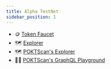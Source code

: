 ```yaml
---
title: Alpha TestNet
sidebar_position: 1
---
```


- 🪙 [Token Faucet](https://faucet.alpha.testnet.pokt.network/)
- 🗺️ [Explorer](https://shannon.alpha.testnet.pokt.network)
- 🗺️ [POKTScan's Explorer](https://shannon-alpha.poktscan.com/)
- 👨‍💻 [POKTScan's GraphQL Playground](https://shannon-alpha-api.poktscan.com/)
